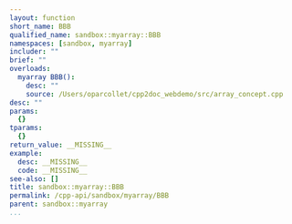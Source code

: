 ```yaml
---
layout: function
short_name: BBB
qualified_name: sandbox::myarray::BBB
namespaces: [sandbox, myarray]
includer: ""
brief: ""
overloads:
  myarray BBB():
    desc: ""
    source: /Users/oparcollet/cpp2doc_webdemo/src/array_concept.cpp
desc: ""
params:
  {}
tparams:
  {}
return_value: __MISSING__
example:
  desc: __MISSING__
  code: __MISSING__
see-also: []
title: sandbox::myarray::BBB
permalink: /cpp-api/sandbox/myarray/BBB
parent: sandbox::myarray
...
```



